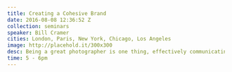 ```yaml
---
title: Creating a Cohesive Brand
date: 2016-08-08 12:36:52 Z
collection: seminars
speaker: Bill Cramer
cities: London, Paris, New York, Chicago, Los Angeles
image: http://placehold.it/300x300
desc: Being a great photographer is one thing, effectively communicating that expertise to clients is quite another. Join Wonderful Machine CEO Bill Cramer as he discusses how to determine your core brand and how to express it throughout all of your marketing materials. Starting with the question, “what kinds of pictures do you take, and for what kinds of clients?” Bill will help you understand how to reconcile your interests, your skills, and the opportunities in the marketplace to maximize your success. He’ll then follow up with examples of the branding efforts of some of Wonderful Machine’s most accomplished photographers.
time: 5 - 6pm
---
```

